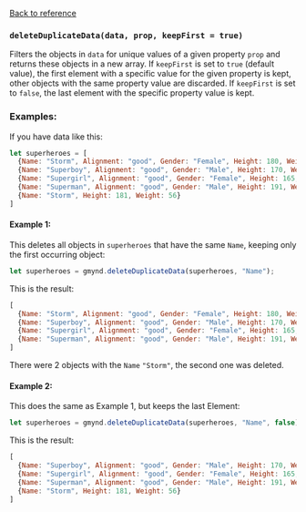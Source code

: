 [Back to reference](../README.md)

### `deleteDuplicateData(data, prop, keepFirst = true)`

Filters the objects in `data` for unique values of a given property `prop` and returns these objects in a new array. If
`keepFirst` is set to `true` (default value), the first element with a specific value for the given property is kept,
other objects with the same property value are discarded. If `keepFirst` is set to `false`, the last element with the
specific property value is kept.

### Examples:

If you have data like this:

```javascript
let superheroes = [
  {Name: "Storm", Alignment: "good", Gender: "Female", Height: 180, Weight: 57},
  {Name: "Superboy", Alignment: "good", Gender: "Male", Height: 170, Weight: 68},
  {Name: "Supergirl", Alignment: "good", Gender: "Female", Height: 165, Weight: 54},
  {Name: "Superman", Alignment: "good", Gender: "Male", Height: 191, Weight: 101},
  {Name: "Storm", Height: 181, Weight: 56}
]
```

#### Example 1:

This deletes all objects in `superheroes` that have the same `Name`, keeping only the first occurring object:

```javascript
let superheroes = gmynd.deleteDuplicateData(superheroes, "Name");
```

This is the result:

```javascript
[
  {Name: "Storm", Alignment: "good", Gender: "Female", Height: 180, Weight: 57},
  {Name: "Superboy", Alignment: "good", Gender: "Male", Height: 170, Weight: 68},
  {Name: "Supergirl", Alignment: "good", Gender: "Female", Height: 165, Weight: 54},
  {Name: "Superman", Alignment: "good", Gender: "Male", Height: 191, Weight: 101},
]
```

There were 2 objects with the `Name` `"Storm"`, the second one was deleted.

#### Example 2:

This does the same as Example 1, but keeps the last Element:

```javascript
let superheroes = gmynd.deleteDuplicateData(superheroes, "Name", false);
```

This is the result:

```javascript
[
  {Name: "Superboy", Alignment: "good", Gender: "Male", Height: 170, Weight: 68},
  {Name: "Supergirl", Alignment: "good", Gender: "Female", Height: 165, Weight: 54},
  {Name: "Superman", Alignment: "good", Gender: "Male", Height: 191, Weight: 101},
  {Name: "Storm", Height: 181, Weight: 56}
]
```